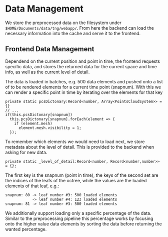 # Data Management

We store the preprocessed data on the filesystem under
`$HOME/Documents/data/tng/webapp/`. From here the backend can load the necessary
information into the cache and serve it to the frontend.

## Frontend Data Management

Dependend on the current position and point in time, the frontend requests
specific data, and stores the returned data for the current space and time info,
as well as the current level of detail.

The data is loaded in batches, e.g. 500 data elements and pushed onto a list of
to be rendered elements for a current time point (snapnum). With this we can
render a specific point in time by iterating over the elements for that key

```
private static pcsDictonary:Record<number, Array<PointsCloudSystem>> = {}
// ...
if(this.pcsDictonary[snapnum])
  this.pcsDictonary[snapnum].forEach(element => {
    if (element.mesh)
      element.mesh.visibility = 1;
  });
```


To remember which elements we would need to load next, we store metadata about
the level of detail. This is provided to the backend when asking for new data.
```
private static _level_of_detail:Record<number, Record<number,number>> = {};
```
The first key is the snapnum (point in time), the keys of the second set are the
indices of the leafs of the octree, while the values are the loaded elements of
that leaf, e.g.:
```
snapnum: 80 -> leaf number #3: 500 loaded elements
            -> leaf number #4: 123 loaded elements
snapnum: 81 -> leaf number #3: 500 loaded elements
```
We additionally support loading only a specific percentage of the data. Similar
to the preprocessing pipeline this percentage works by focusing onto the higher
value data elements by sorting the data before returning the wanted percentage.
